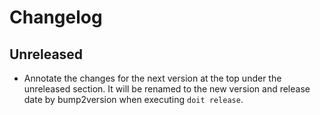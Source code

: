 # Changelog

## Unreleased

* Annotate the changes for the next version at the top under the unreleased
section. It will be renamed to the new version and release date by
bump2version when executing `doit release`.


